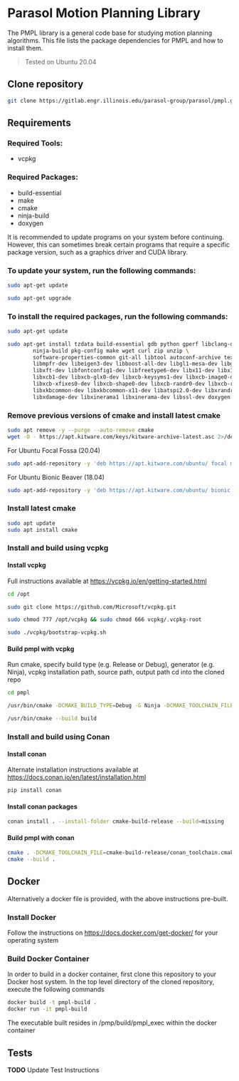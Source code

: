 # Parasol Motion Planning Library

The PMPL library is a general code base for studying motion planning algorithms.
This file lists the package dependencies for PMPL and how to install them.
> Tested on Ubuntu 20.04

## Clone repository
```bash
git clone https://gitlab.engr.illinois.edu/parasol-group/parasol/pmpl.git
```

## Requirements
### Required Tools:
- vcpkg

### Required Packages:
- build-essential
- make
- cmake
- ninja-build
- doxygen

It is recommended to update programs on your system before continuing. However,
this can sometimes break certain programs that require a specific package
version, such as a graphics driver and CUDA library.



### To update your system, run the following commands:
```bash
sudo apt-get update
```
```bash
sudo apt-get upgrade
```


### To install the required packages, run the following commands:
```bash
sudo apt-get update
```
```bash
sudo apt-get install tzdata build-essential gdb python gperf libclang-dev gfortran \
        ninja-build pkg-config make wget curl zip unzip \
        software-properties-common git-all libtool autoconf-archive texinfo bison \
        libmpfr-dev libeigen3-dev libboost-all-dev libgl1-mesa-dev libglu1-mesa-dev freeglut3-dev \
        libxft-dev libfontconfig1-dev libfreetype6-dev libx11-dev libx11-xcb-dev libxext-dev libxfixes-dev libxi-dev libxrender-dev \
        libxcb1-dev libxcb-glx0-dev libxcb-keysyms1-dev libxcb-image0-dev libxcb-shm0-dev libxcb-icccm4-dev libxcb-sync-dev \
        libxcb-xfixes0-dev libxcb-shape0-dev libxcb-randr0-dev libxcb-render-util0-dev libxcb-util-dev libxcb-xinerama0-dev libxcb-xkb-dev \
        libxkbcommon-dev libxkbcommon-x11-dev libatspi2.0-dev libxrandr-dev libxcursor-dev \ 
        libxdamage-dev libxinerama1 libxinerama-dev libssl-dev doxygen graphviz
```

### Remove previous versions of cmake and install latest cmake
```bash
sudo apt remove -y --purge --auto-remove cmake
wget -O - https://apt.kitware.com/keys/kitware-archive-latest.asc 2>/dev/null | gpg --dearmor - | sudo tee /etc/apt/trusted.gpg.d/kitware.gpg >/dev/null
```
For Ubuntu Focal Fossa (20.04)
```bash
sudo apt-add-repository -y 'deb https://apt.kitware.com/ubuntu/ focal main'   
```
For Ubuntu Bionic Beaver (18.04)
```bash
sudo apt-add-repository -y 'deb https://apt.kitware.com/ubuntu/ bionic main'
```

### Install latest cmake
```bash
sudo apt update
sudo apt install cmake
```



### Install and build using vcpkg

#### Install vcpkg
Full instructions available at https://vcpkg.io/en/getting-started.html

```bash
cd /opt
```
```bash
sudo git clone https://github.com/Microsoft/vcpkg.git
```
```bash
sudo chmod 777 /opt/vcpkg && sudo chmod 666 vcpkg/.vcpkg-root
```
```bash
sudo ./vcpkg/bootstrap-vcpkg.sh
```

#### Build pmpl with vcpkg
Run cmake, specify build type (e.g. Release or Debug), generator (e.g. Ninja), vcpkg installation path, source path, output path
cd into the cloned repo
```bash
cd pmpl
```
```bash
/usr/bin/cmake -DCMAKE_BUILD_TYPE=Debug -G Ninja -DCMAKE_TOOLCHAIN_FILE=/opt/vcpkg/scripts/buildsystems/vcpkg.cmake -S . -B build
```
```bash
/usr/bin/cmake --build build
```

### Install and build using Conan
#### Install conan 
Alternate installation instructions available at https://docs.conan.io/en/latest/installation.html
```bash
pip install conan
```

#### Install conan packages
```bash
conan install . --install-folder cmake-build-release --build=missing
```

#### Build pmpl with conan
```bash
cmake . -DCMAKE_TOOLCHAIN_FILE=cmake-build-release/conan_toolchain.cmake
cmake --build .
```

<!---
### CGAL Runtime Error
There is currently a bug in the CGAL library which causes a runtime assertion in pmpl.  In order to work around this, after cmake has been configured and vcpkg has downloaded the CGAL library, you will need to comment out lines 171 and 172 of  the file 
build/vcpkg_installed/x64-linux/include/CGAL/Interval_nt.h, which read as follows:
```
    CGAL_assertion_msg( (!is_valid(i)) || (!is_valid(s)) || (!(i>s)),
              "Variable used before being initialized (or CGAL bug)");
```
--->

## Docker
Alternatively a docker file is provided, with the above instructions pre-built.

### Install Docker
Follow the instructions on https://docs.docker.com/get-docker/ for your operating system

### Build Docker Container
In order to build in a docker container, first clone this repository to your Docker host system.  In the top level directory of the cloned repository, execute the following commands
```bash
docker build -t pmpl-build .
docker run -it pmpl-build 
```

The executable built resides in /pmp/build/pmpl_exec within the docker container

## Tests

**TODO** Update Test Instructions
